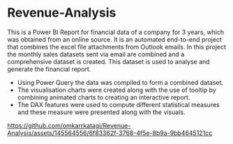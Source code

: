 # Revenue-Analysis
This is a Power BI Report for financial data of a company for 3 years, which was obtained from an online source. It is an automated end-to-end project that combines the excel file attachments from Outlook emails. In this project the monthly sales datasets sent via email are combined and a comprehensive dataset is created. This dataset is used to analyse and generate the financial report.

- Using Power Query the data was compiled to form a combined dataset.
- The visualisation charts were created along with the use of tooltip by combining animated charts to creating an interactive report.
- The DAX features were used to compute different statistical measures and these measure were presented along with the visuals.

https://github.com/omkarrkatagi/Revenue-Analysis/assets/145564556/6f83362f-3768-4f5e-8b9a-9bb4645121cc

